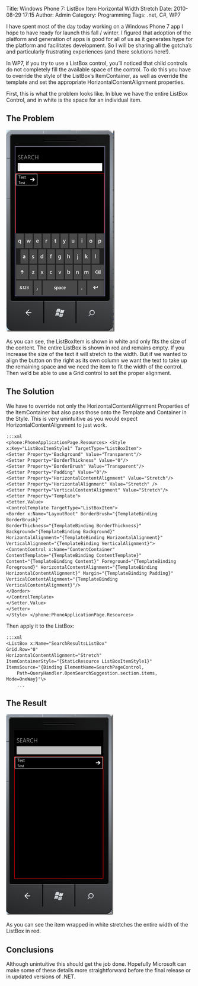 Title: Windows Phone 7: ListBox Item Horizontal Width Stretch
Date: 2010-08-29 17:15
Author: Admin
Category: Programming
Tags: .net, C#, WP7

I have spent most of the day today working on a Windows Phone 7 app I
hope to have ready for launch this fall / winter. I figured that
adoption of the platform and generation of apps is good for all of us as
it generates hype for the platform and facilitates development. So I
will be sharing all the gotcha’s and particularly frustrating
experiences (and there solutions here!).

In WP7, if you try to use a ListBox control, you’ll noticed that child
controls do not completely fill the available space of the control. To
do this you have to override the style of the ListBox’s ItemContainer,
as well as override the template and set the appropriate
HorizontalContentAlignment properties.

First, this is what the problem looks like. In blue we have the entire
ListBox Control, and in white is the space for an individual item.

The Problem
-----------

![problem][]

As you can see, the ListBoxItem is shown in white and only fits the size
of the content. The entire ListBox is shown in red and remains empty. If
you increase the size of the text it will stretch to the width. But if
we wanted to align the button on the right as its own column we want the
text to take up the remaining space and we need the item to fit the
width of the control. Then we’d be able to use a Grid control to set the
proper alignment.

The Solution
------------

We have to override not only the HorizontalContentAlignment Properties
of the ItemContainer but also pass those onto the Template and Container
in the Style. This is very unintuitive as you would expect
HorizontalContentAlignment to just work.

    :::xml
    <phone:PhoneApplicationPage.Resources> <Style
    x:Key="ListBoxItemStyle1" TargetType="ListBoxItem">
    <Setter Property="Background" Value="Transparent"/>
    <Setter Property="BorderThickness" Value="0"/>
    <Setter Property="BorderBrush" Value="Transparent"/>
    <Setter Property="Padding" Value="0"/>
    <Setter Property="HorizontalContentAlignment" Value="Stretch"/>
    <Setter Property="HorizontalAlignment" Value="Stretch" />
    <Setter Property="VerticalContentAlignment" Value="Stretch"/>
    <Setter Property="Template">
    <Setter.Value>
    <ControlTemplate TargetType="ListBoxItem">
    <Border x:Name="LayoutRoot" BorderBrush="{TemplateBinding BorderBrush}"
    BorderThickness="{TemplateBinding BorderThickness}"
    Background="{TemplateBinding Background}"
    HorizontalAlignment="{TemplateBinding HorizontalAlignment}"
    VerticalAlignment="{TemplateBinding VerticalAlignment}">
    <ContentControl x:Name="ContentContainer"
    ContentTemplate="{TemplateBinding ContentTemplate}"
    Content="{TemplateBinding Content}" Foreground="{TemplateBinding
    Foreground}" HorizontalContentAlignment="{TemplateBinding
    HorizontalContentAlignment}" Margin="{TemplateBinding Padding}"
    VerticalContentAlignment="{TemplateBinding VerticalContentAlignment}"/>
    </Border>
    </ControlTemplate>
    </Setter.Value>
    </Setter>
    </Style> </phone:PhoneApplicationPage.Resources> 

Then apply it to the ListBox:

    :::xml
    <ListBox x:Name="SearchResultsListBox"
    Grid.Row="0"
    HorizontalContentAlignment="Stretch"
    ItemContainerStyle="{StaticResource ListBoxItemStyle1}"
    ItemsSource="{Binding ElementName=SearchPageControl,
        Path=QueryHandler.OpenSearchSuggestion.section.items, Mode=OneWay}"\>
        ... 
        

The Result
----------

![solved][]

As you can see the item wrapped in white stretches the entire width of
the ListBox in red.

Conclusions
-----------

Although unintuitive this should get the job done. Hopefully Microsoft
can make some of these details more straightforward before the final
release or in updated versions of .NET.


[problem]: ./static/wp-content/uploads/2010/08/problem_thumb.png
"problem"
[solved]: ./static/wp-content/uploads/2010/08/solved_thumb.png
"solved"
